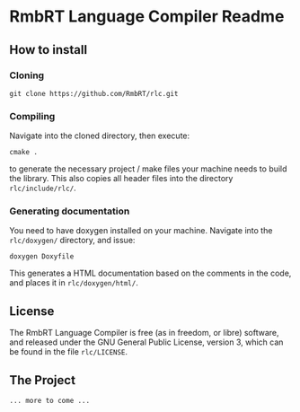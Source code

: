 # RmbRT Language Compiler Readme

## How to install

### Cloning

```git clone https://github.com/RmbRT/rlc.git```

### Compiling

Navigate into the cloned directory, then execute:

```cmake .```

to generate the necessary project / make files your machine needs to build the library. This also copies all header files into the directory ```rlc/include/rlc/```.

### Generating documentation

You need to have doxygen installed on your machine. Navigate into the ```rlc/doxygen/``` directory, and issue:

```doxygen Doxyfile```

This generates a HTML documentation based on the comments in the code, and places it in ```rlc/doxygen/html/```.

## License

The RmbRT Language Compiler is free (as in freedom, or libre) software, and released under the GNU General Public License, version 3, which can be found in the file ```rlc/LICENSE```.

## The Project

```... more to come ...```
